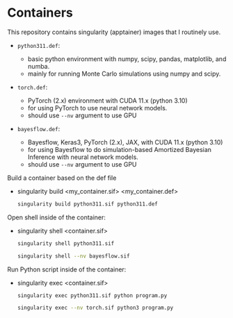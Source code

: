 # Containers

This repository contains singularity (apptainer) images that I routinely use. 

- ```python311.def```:
  - basic python environment with numpy, scipy, pandas, matplotlib, and numba.
  - mainly for running Monte Carlo simulations using numpy and scipy.

- ```torch.def```:
  - PyTorch (2.x) environment with CUDA 11.x (python 3.10)
  - for using PyTorch to use neural network models.
  - should use ```--nv``` argument to use GPU
 
- ```bayesflow.def```:
  - Bayesflow, Keras3, PyTorch (2.x), JAX, with CUDA 11.x (python 3.10)
  - for using Bayesflow to do simulation-based Amortized Bayesian Inference with neural network models.
  - should use ```--nv``` argument to use GPU


Build a container based on the def file
- singularity build <my_container.sif> <my_container.def>
  ``` bash
  singularity build python311.sif python311.def
  ```


Open shell inside of the container:

- singularity shell <container.sif>
  ```bash
  singularity shell python311.sif
  ```
  ```bash
  singularity shell --nv bayesflow.sif
  ```

Run Python script inside of the container:

- singularity exec <container.sif> <command>
  ```bash
  singularity exec python311.sif python program.py
  ```
  ```bash
  singularity exec --nv torch.sif python3 program.py 
  ```
